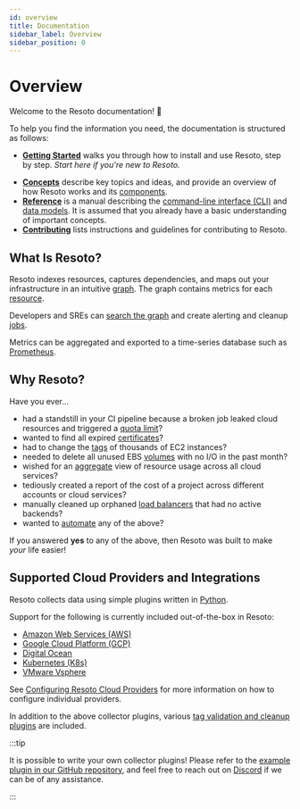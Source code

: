 ```yaml
---
id: overview
title: Documentation
sidebar_label: Overview
sidebar_position: 0
---
```


# Overview

Welcome to the Resoto documentation! 👋

To help you find the information you need, the documentation is structured as follows:

- **[Getting Started](/docs/getting-started)** walks you through how to install and use Resoto, step by step. _Start here if you're new to Resoto._
<!-- - **[How-To Guides](/docs/how-to)** provide guided instructions for specific use cases and scenarios. -->
- **[Concepts](/docs/concepts)** describe key topics and ideas, and provide an overview of how Resoto works and its [components](./concepts/components/index.md).
- **[Reference](/docs/reference)** is a manual describing the [command-line interface (CLI)](./reference/cli/index.md) and [data models](./reference/data-models/index.md). It is assumed that you already have a basic understanding of important concepts.
- **[Contributing](/docs/contributing)** lists instructions and guidelines for contributing to Resoto.

## What Is Resoto?

Resoto indexes resources, captures dependencies, and maps out your infrastructure in an intuitive [graph](./concepts/graph/index.md). The graph contains metrics for each [resource](./reference/data-models/index.md).

Developers and SREs can [search the graph](./concepts/search/index.md) and create alerting and cleanup [jobs](./concepts/automation/job.md).

Metrics can be aggregated and exported to a time-series database such as [Prometheus](https://prometheus.io).

## Why Resoto?

Have you ever…

- had a standstill in your CI pipeline because a broken job leaked cloud resources and triggered a [quota limit](./concepts/search/examples.md#quota)?
- wanted to find all expired [certificates](./concepts/search/examples.md#certificate)?
- had to change the [tags](./reference/cli/tag/index.md) of thousands of EC2 instances?
- needed to delete all unused EBS [volumes](./concepts/search/examples.md#volume) with no I/O in the past month?
- wished for an [aggregate](./concepts/search/aggregation.md) view of resource usage across all cloud services?
- tediously created a report of the cost of a project across different accounts or cloud services?
- manually cleaned up orphaned [load balancers](./concepts/search/examples.md#aws_alb) that had no active backends?
- wanted to [automate](./concepts/automation/workflow.md) any of the above?

If you answered **yes** to any of the above, then Resoto was built to make _your_ life easier!

## Supported Cloud Providers and Integrations

Resoto collects data using simple plugins written in [Python](https://www.python.org).

Support for the following is currently included out-of-the-box in Resoto:

- [Amazon Web Services (AWS)](./reference/data-models/aws.md)
- [Google Cloud Platform (GCP)](./reference/data-models/gcp.md)
- [Digital Ocean](./reference/data-models/digitalocean.md)
- [Kubernetes (K8s)](./reference/data-models/kubernetes.md)
- [VMware Vsphere](./reference/data-models/vsphere.md)

See [Configuring Resoto Cloud Providers](./getting-started/configuring-resoto.md#configuring-cloud-providers) for more information on how to configure individual providers.

In addition to the above collector plugins, various [tag validation and cleanup plugins](./concepts/components/plugins/index.md) are included.

:::tip

It is possible to write your own collector plugins! Please refer to the [example plugin in our GitHub repository](https://github.com/someengineering/resoto/tree/main/plugins/example_collector), and feel free to reach out on [Discord](https://discord.gg/someengineering) if we can be of any assistance.

:::
